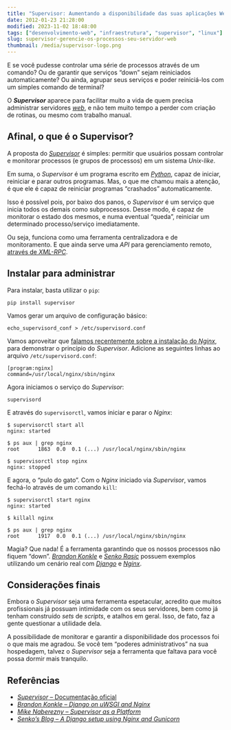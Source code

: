 ```yaml
---
title: "Supervisor: Aumentando a disponibilidade das suas aplicações Web"
date: 2012-01-23 21:28:00
modified: 2023-11-02 18:48:00
tags: ["desenvolvimento-web", "infraestrutura", "supervisor", "linux"]
slug: supervisor-gerencie-os-processos-seu-servidor-web
thumbnail: /media/supervisor-logo.png
---
```


E se você pudesse controlar uma série de processos
através de um comando? Ou de garantir que serviços “down” sejam
reiniciados automaticamente? Ou ainda, agrupar seus serviços e poder
reiniciá-los com um simples comando de terminal?

O **_Supervisor_** aparece para facilitar muito a vida de quem precisa
administrar servidores [*web*][], e não tem muito tempo a perder com
criação de rotinas, ou mesmo com trabalho manual.

## Afinal, o que é o Supervisor?

A proposta do [*Supervisor*][] é simples: permitir que usuários possam
controlar e monitorar processos (e grupos de processos) em um sistema
_Unix-like_.

Em suma, o _Supervisor_ é um programa escrito em [*Python*][], capaz de
iniciar, reiniciar e parar outros programas. Mas, o que me chamou mais a
atenção, é que ele é capaz de reiniciar programas “crashados”
automaticamente.

Isso é possível pois, por baixo dos panos, o _Supervisor_ é um serviço
que inicia todos os demais como subprocessos. Desse modo, é capaz de
monitorar o estado dos mesmos, e numa eventual “queda”, reiniciar um
determinado processo/serviço imediatamente.

Ou seja, funciona como uma ferramenta centralizadora e de monitoramento.
E que ainda serve uma _API_ para gerenciamento remoto, [através de *XML-RPC*][].

## Instalar para administrar

Para instalar, basta utilizar o `pip`:

```text
pip install supervisor
```

Vamos gerar um arquivo de configuração básico:

```text
echo_supervisord_conf > /etc/supervisord.conf
```

Vamos aproveitar que [falamos recentemente sobre a instalação do *Nginx*][],
para demonstrar o princípio do _Supervisor_. Adicione as
seguintes linhas ao arquivo `/etc/supervisord.conf`:

```config
[program:nginx]
command=/usr/local/nginx/sbin/nginx
```

Agora iniciamos o serviço do _Supervisor_:

```text
supervisord
```

E através do `supervisorctl`, vamos iniciar e parar o _Nginx_:

```text
$ supervisorctl start all
nginx: started

$ ps aux | grep nginx
root      1863  0.0  0.1 (...) /usr/local/nginx/sbin/nginx

$ supervisorctl stop nginx
nginx: stopped
```

E agora, o “pulo do gato”. Com o _Nginx_ iniciado via _Supervisor_,
vamos fechá-lo através de um comando `kill`:

```text
$ supervisorctl start nginx
nginx: started

$ killall nginx

$ ps aux | grep nginx
root      1917  0.0  0.1 (...) /usr/local/nginx/sbin/nginx
```

Magia? Que nada! É a ferramenta garantindo que os nossos processos não
fiquem “down”. [*Brandon Konkle*][] e [*Senko Rasic*][] possuem exemplos
utilizando um cenário real com [*Django*][] e [*Nginx*][].

## Considerações finais

Embora o _Supervisor_ seja uma ferramenta espetacular, acredito que
muitos profissionais já possuam intimidade com os seus servidores, bem
como já tenham construído _sets_ de _scripts_, e atalhos em geral. Isso,
de fato, faz a gente questionar a utilidade dela.

A possibilidade de monitorar e garantir a disponibilidade dos processos
foi o que mais me agradou. Se você tem “poderes administrativos” na sua
hospedagem, talvez o _Supervisor_ seja a ferramenta que faltava para
você possa dormir mais tranquilo.

## Referências

- [*Supervisor* – Documentação oficial][]
- [*Brandon Konkle – Django on uWSGI and Nginx*][]
- [*Mike Naberezny – Supervisor as a Platform*][]
- [*Senko’s Blog – A Django setup using Nginx and Gunicorn*][]

[*web*]: /tag/desenvolvimento-web.html "Leia mais sobre Web"
[*supervisor*]: http://supervisord.org/ "Conheça o projeto Supervisor"
[*python*]: /tag/python.html "Leia mais sobre Python"
[através de *xml-rpc*]: http://supervisord.org/api.html "Leia mais sobre a API do Supervisor"
[falamos recentemente sobre a instalação do *nginx*]: /2011/12/19/nginx-poderoso-rapido-facil.html "Nginx: Poderoso, rápido e fácil"
[*brandon konkle*]: http://brandonkonkle.com/blog/2010/sep/14/django-uwsgi-and-nginx/ "Django on uWSGI and Nginx"
[*senko rasic*]: http://senko.net/en/django-nginx-gunicorn/ "A Django setup using Nginx and Gunicorn"
[*django*]: /tag/django.html "Leia mais sobre Django"
[*nginx*]: /tag/nginx.html "Leia mais sobre Nginx"
[*supervisor* – documentação oficial]: http://supervisord.org/ "Supervisor - A process control system"
[*brandon konkle – django on uwsgi and nginx*]: http://brandonkonkle.com/blog/2010/sep/14/django-uwsgi-and-nginx/ "Saiba como montar um servidor Nginx com Django, uWSGI e Supervisor"
[*mike naberezny – supervisor as a platform*]: http://www.plope.com/static/misc/supervisor-pycon2008.pdf "Apresentação para a PyCon 2008, sobre Supervisor"
[*senko’s blog – a django setup using nginx and gunicorn*]: http://senko.net/en/django-nginx-gunicorn/ "Um ótimo exemplo de uso do Nginx, Django e Supervisor"
